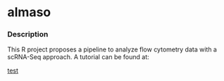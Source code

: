 # almaso

### Description
This R project proposes a pipeline to analyze flow cytometry data with a scRNA-Seq approach. 
A tutorial can be found at: 

[test](../almaso/data)

